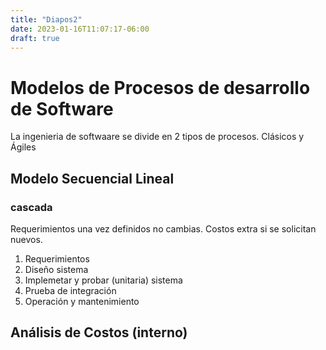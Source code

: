 ```yaml
---
title: "Diapos2"
date: 2023-01-16T11:07:17-06:00
draft: true
---
```

<!-- Cuánto y cuándo -->

# Modelos de Procesos de desarrollo de Software

La ingenieria de softwaare se divide en 2 tipos de procesos. Clásicos y Ágiles

## Modelo Secuencial Lineal 

### cascada

Requerimientos una vez definidos no cambias. Costos extra si se solicitan nuevos.

1. Requerimientos
2. Diseño sistema
3. Implemetar y probar (unitaria) sistema 
4. Prueba de integración
5. Operación y mantenimiento

## Análisis de Costos (interno)
